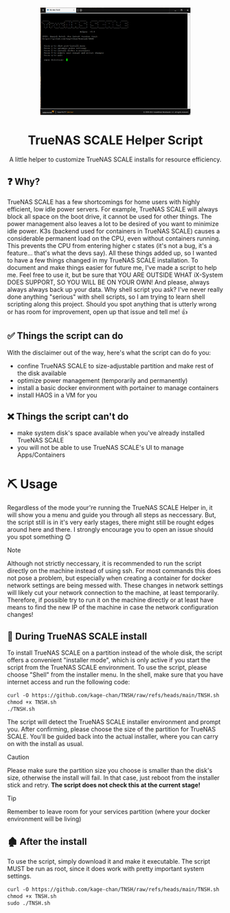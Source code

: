 <p align="center">
  <a>
    <img src="https://raw.githubusercontent.com/kage-chan/HomeLab/main/TNSH/screenshot.png" alt="TNSH Screenshot" height="250">
    <h1 align="center">TrueNAS SCALE Helper Script</h1>
  </a>
</p>

<p align="center">
  A little helper to customize TrueNAS SCALE installs for resource efficiency.
</p>


## ❓ Why?
TrueNAS SCALE has a few shortcomings for home users with highly efficient, low idle power servers. For example, TrueNAS SCALE will always block all space on the boot drive, it cannot be used for other things. The power management also leaves a lot to be desired of you want to minimize idle power. K3s (backend used for containers in TrueNAS SCALE) causes a considerable permanent load on the CPU, even without containers running. This prevents the CPU from entering higher c states (it's not a bug, it's a feature... that's what the devs say). All these things added up, so I wanted to have a few things changed in my TrueNAS SCALE installation. To document and make things easier for future me, I've made a script to help me. Feel free to use it, but be sure that
YOU ARE OUTSIDE WHAT iX-System DOES SUPPORT, SO YOU WILL BE ON YOUR OWN! And please, always always always back up your data.
Why shell script you ask? I've never really done anything "serious" with shell scripts, so I am trying to learn shell scripting along this project. Should you spot anything that is utterly wrong or has room for improvement, open up that issue and tell me! 👍

## ✅ Things the script can do
With the disclaimer out of the way, here's what the script can do fo you:
- confine TrueNAS SCALE to size-adjustable partition and make rest of the disk available
- optimize power management (temporarily and permanently)
- install a basic docker environment with portainer to manage containers
- install HAOS in a VM for you

## ❌ Things the script can't do
- make system disk's space available when you've already installed TrueNAS SCALE
- you will not be able to use TrueNAS SCALE's UI to manage Apps/Containers

# ⛏️ Usage
Regardless of the mode your're running the TrueNAS SCALE Helper in, it will show you a menu and guide you through all steps as neccessary. But, the script still is in it's very early stages, there might still be rought edges around here and there. I strongly encourage you to open an issue should you spot something 😊

>[!NOTE]
>Although not strictly neccessary, it is recommended to run the script directly on the machine instead of using ssh. For most commands this does not pose a problem, but especially when creating a container for docker network settings are being messed with. These changes in network settings will likely cut your network connection to the machine, at least temporarily. Therefore, if possible try to run it on the machine directly or at least have means to find the new IP of the machine in case the network configuration changes!

## 🔨 During TrueNAS SCALE install
To install TrueNAS SCALE on a partition instead of the whole disk, the script offers a convenient "installer mode", which is only active if you start the script from the TrueNAS SCALE environment. To use the script, please choose "Shell" from the installer menu. In the shell, make sure that you have internet access and run the following code:
```
curl -O https://github.com/kage-chan/TNSH/raw/refs/heads/main/TNSH.sh
chmod +x TNSH.sh
./TNSH.sh
```
The script will detect the TrueNAS SCALE installer environment and prompt you. After confirming, please choose the size of the partition for TrueNAS SCALE. You'll be guided back into the actual installer, where you can carry on with the install as usual.

>[!CAUTION]
>Please make sure the partition size you choose is smaller than the disk's size, otherwise the install will fail. In that case, just reboot from the installer stick and retry. **The script does not check this at the current stage!**

>[!TIP]
>Remember to leave room for your services partition (where your docker environment will be living)

## 🏚️ After the install
To use the script, simply download it and make it executable. The script MUST be run as root, since it does work with pretty important system settings.
```
curl -O https://github.com/kage-chan/TNSH/raw/refs/heads/main/TNSH.sh
chmod +x TNSH.sh
sudo ./TNSH.sh
```
